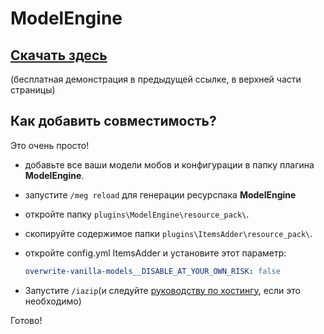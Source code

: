 # ModelEngine

## [Скачать здесь](https://www.spigotmc.org/resources/conxeptworks-model-engine%E2%80%94ultimate-entity-model-manager-1-14-1-17-1.79477/)

\(бесплатная демонстрация в предыдущей ссылке, в верхней части страницы\)

## Как добавить совместимость?

Это очень просто!

* добавьте все ваши модели мобов и конфигурации в папку плагина **ModelEngine**.
* запустите `/meg reload` для генерации ресурспака **ModelEngine**
* откройте папку `plugins\ModelEngine\resource_pack\`.
* скопируйте содержимое папки `plugins\ItemsAdder\resource_pack\`.
* откройте config.yml ItemsAdder и установите этот параметр:

  ```yaml
  overwrite-vanilla-models__DISABLE_AT_YOUR_OWN_RISK: false
  ```

* Запустите `/iazip`\(и следуйте [руководству по хостингу](../../plugin-usage/resourcepack-hosting/), если это необходимо\)

Готово!

